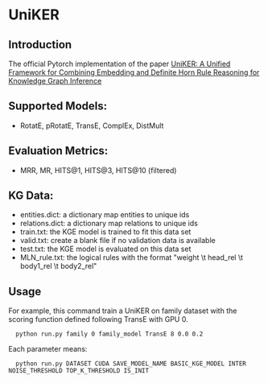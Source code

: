 # UniKER
## Introduction
The official Pytorch implementation of the paper [UniKER: A Unified Framework for Combining Embedding and Definite Horn Rule Reasoning for Knowledge Graph Inference](https://aclanthology.org/2021.emnlp-main.769.pdf)

## Supported Models:
* RotatE, pRotatE, TransE, ComplEx, DistMult
 
## Evaluation Metrics:
* MRR, MR, HITS@1, HITS@3, HITS@10 (filtered)

## KG Data:
* entities.dict: a dictionary map entities to unique ids
* relations.dict: a dictionary map relations to unique ids
* train.txt: the KGE model is trained to fit this data set
* valid.txt: create a blank file if no validation data is available
* test.txt: the KGE model is evaluated on this data set
* MLN_rule.txt: the logical rules with the format "weight \t head_rel \t body1_rel \t body2_rel"

## Usage
For example, this command train a UniKER on family dataset with the scoring function defined following TransE with GPU 0.
```
  python run.py family 0 family_model TransE 8 0.0 0.2
```
Each parameter means:
```
  python run.py DATASET CUDA SAVE_MODEL_NAME BASIC_KGE_MODEL INTER NOISE_THRESHOLD TOP_K_THRESHOLD IS_INIT
```
